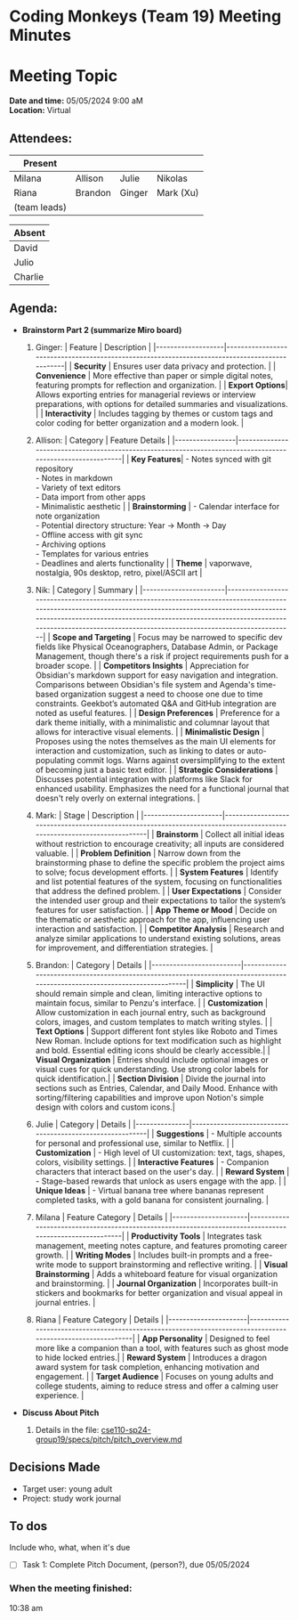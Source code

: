 # Coding Monkeys (Team 19) Meeting Minutes
# Meeting Topic

**Date and time:** 05/05/2024 9:00 aM  
**Location:** Virtual 

<!-- Note which members are present/absent (our team has 11 people) -->
## Attendees:
| Present      |             |            |            |
| -----------  | ----------- |----------- |----------- |
| Milana       | Allison     | Julie      | Nikolas    |
| Riana        | Brandon     | Ginger     | Mark (Xu)  |
| (team leads) |             |            |            |

<!--If no one is absent you can delete this, else move their names to the table -->
| Absent       |
| -----------  |
| David        |
| Julio        |
| Charlie      |


## Agenda:
* **Brainstorm Part 2 (summarize Miro board)**
  1. Ginger:
     | Feature           | Description                                                                                   |
      |-------------------|-----------------------------------------------------------------------------------------------|
      | **Security**      | Ensures user data privacy and protection.                                                     |
      | **Convenience**   | More effective than paper or simple digital notes, featuring prompts for reflection and organization. |
      | **Export Options**| Allows exporting entries for managerial reviews or interview preparations, with options for detailed summaries and visualizations. |
      | **Interactivity** | Includes tagging by themes or custom tags and color coding for better organization and a modern look. |
  2. Allison: 
      | Category        | Feature Details                                                                                           |
      |-----------------|------------------------------------------------------------------------------------------------------------|
      | **Key Features**| - Notes synced with git repository<br>- Notes in markdown<br>- Variety of text editors<br>- Data import from other apps<br>- Minimalistic aesthetic          |
      | **Brainstorming**  | - Calendar interface for note organization<br>- Potential directory structure: Year -> Month -> Day<br>- Offline access with git sync<br>- Archiving options<br>- Templates for various entries<br>- Deadlines and alerts functionality |
      | **Theme** | vaporwave, nostalgia, 90s desktop, retro, pixel/ASCII art |
  3. Nik:
      | Category              | Summary                                                                                                                                                                                                                                                                                                   |
      |-----------------------|-----------------------------------------------------------------------------------------------------------------------------------------------------------------------------------------------------------------------------------------------------------------------------------------------------------|
      | **Scope and Targeting**   | Focus may be narrowed to specific dev fields like Physical Oceanographers, Database Admin, or Package Management, though there's a risk if project requirements push for a broader scope.                                                                                                                    |
      | **Competitors Insights**  | Appreciation for Obsidian's markdown support for easy navigation and integration. Comparisons between Obsidian's file system and Agenda's time-based organization suggest a need to choose one due to time constraints. Geekbot’s automated Q&A and GitHub integration are noted as useful features.         |
      | **Design Preferences**    | Preference for a dark theme initially, with a minimalistic and columnar layout that allows for interactive visual elements.                                                                                                                                                                                |
      | **Minimalistic Design**   | Proposes using the notes themselves as the main UI elements for interaction and customization, such as linking to dates or auto-populating commit logs. Warns against oversimplifying to the extent of becoming just a basic text editor.                                                                   |
      | **Strategic Considerations** | Discusses potential integration with platforms like Slack for enhanced usability. Emphasizes the need for a functional journal that doesn't rely overly on external integrations.                                                                                                                            |

  4. Mark:
      | Stage                | Description                                                                                                           |
      |----------------------|-----------------------------------------------------------------------------------------------------------------------|
      | **Brainstorm**       | Collect all initial ideas without restriction to encourage creativity; all inputs are considered valuable.            |
      | **Problem Definition** | Narrow down from the brainstorming phase to define the specific problem the project aims to solve; focus development efforts. |
      | **System Features**  | Identify and list potential features of the system, focusing on functionalities that address the defined problem.     |
      | **User Expectations** | Consider the intended user group and their expectations to tailor the system’s features for user satisfaction.       |
      | **App Theme or Mood** | Decide on the thematic or aesthetic approach for the app, influencing user interaction and satisfaction.              |
      | **Competitor Analysis** | Research and analyze similar applications to understand existing solutions, areas for improvement, and differentiation strategies. |

  6. Brandon:
      | Category                | Details                                                                                                                    |
      |-------------------------|----------------------------------------------------------------------------------------------------------------------------|
      | **Simplicity**          | The UI should remain simple and clean, limiting interactive options to maintain focus, similar to Penzu's interface.       |
      | **Customization**       | Allow customization in each journal entry, such as background colors, images, and custom templates to match writing styles. |
      | **Text Options**        | Support different font styles like Roboto and Times New Roman. Include options for text modification such as highlight and bold. Essential editing icons should be clearly accessible.|
      | **Visual Organization** | Entries should include optional images or visual cues for quick understanding. Use strong color labels for quick identification.|
      | **Section Division**    | Divide the journal into sections such as Entries, Calendar, and Daily Mood. Enhance with sorting/filtering capabilities and improve upon Notion's simple design with colors and custom icons.|

  7. Julie
      | Category   | Details                                              |
      |---------------|----------------------------------------------------------|
      | **Suggestions** | - Multiple accounts for personal and professional use, similar to Netflix. |
      | **Customization** | - High level of UI customization: text, tags, shapes, colors, visibility settings. |
      | **Interactive Features** | - Companion characters that interact based on the user's day. |
      | **Reward System** | - Stage-based rewards that unlock as users engage with the app. |
      | **Unique Ideas** | - Virtual banana tree where bananas represent completed tasks, with a gold banana for consistent journaling. |

  8.  Milana
      | Feature Category   | Details                                                                                                 |
      |---------------------|---------------------------------------------------------------------------------------------------------|
      | **Productivity Tools** | Integrates task management, meeting notes capture, and features promoting career growth.                |
      | **Writing Modes**      | Includes built-in prompts and a free-write mode to support brainstorming and reflective writing.        |
      | **Visual Brainstorming** | Adds a whiteboard feature for visual organization and brainstorming.                                    |
      | **Journal Organization** | Incorporates built-in stickers and bookmarks for better organization and visual appeal in journal entries. |
  9.  Riana
      | Feature Category     | Details                                                                                                    |
      |----------------------|------------------------------------------------------------------------------------------------------------|
      | **App Personality**  | Designed to feel more like a companion than a tool, with features such as ghost mode to hide locked entries.|
      | **Reward System**    | Introduces a dragon award system for task completion, enhancing motivation and engagement.                  |
      | **Target Audience**  | Focuses on young adults and college students, aiming to reduce stress and offer a calming user experience.  |

 * **Discuss About Pitch**

   1. Details in the file: [cse110-sp24-group19/specs/pitch/pitch_overview.md](https://github.com/cse110-sp24-group19/cse110-sp24-group19/blob/main/specs/pitch/pitch_overview.md)



## Decisions Made
  * Target user: young adult
  * Project: study work journal

## To dos     
Include who, what, when it's due
- [ ] Task 1: Complete Pitch Document, (person?), due 05/05/2024


### When the meeting finished: 
10:38 am
